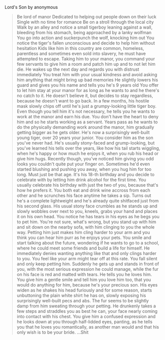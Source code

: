 Lord's Son by anonymous

>Be lord of manor
>Dedicated to helping out people down on their luck
>Single with no time for romance
>Be on a stroll through the local city
>Walk by an alley and notice a small tigerboy leaning against a wall, bleeding from his stomach, being approached by a lanky wolfman
>You go into action and suckerpunch the wolf, knocking him out
>You notice the tiger's fallen unconscious and decide to help him without hesitation
>Kids like him in this country are common, homeless, parentless and sometimes even sold into slavery, he must have attempted to escape.
>Taking him to your manor, you command your few servants to give him a room and patch him up and to not let him die.
>He wakes up the next day and regards you with distrust immediately
>You treat him with your usual kindness and avoid asking him anything that might bring up bad memories
>He slightly lowers his guard and gives you his name and tells you he's 9 years old
>You offer to let him stay at your manor for as long as he wants to and he there's no catch to it.
>He doesn't believe it, but decides to stay regardless, because he doesn't want to go back.
>In a few months, his hostile mask slowly chips off until he's just a grumpy-looking little tiger boy.
>Even though you tell him it's not necessary, he tells you he wants to work at the manor and earn his due.
>You don't have the heart to deny him and so he starts working as a servant.
>Years pass as he wants to do the physically demanding work around the manor, him gradually getting bigger as he gets older.
>He's now a surprisingly well-built young tiger, over 20 years your junior. You consider him as the son you've never had.
>He's usually stony-faced and grump-looking, but you've learned his tells over the years, like how his tail starts wiggling, when he's happy or how much he enjoys it, when you rub his head or give him hugs.
>Recently though, you've noticed him giving you odd looks you couldn't quite put your finger on.
>Sometimes he'd even started blushing and pushing you away, when you hug him for too long.
>Must just be that age.
>It's his 18-th birthday and you decide to celebrate with by letting him drink alcohol for the first time.
>You usually celebrate his birthday with just the two of you, because that's how he prefers it.
>You both eat and drink wine accross from each other and he scrunches his face anytime he takes a sip.
>Turns out he's a complete lightweight and he's already quite shitfaced just from his second glass.
>His usual stony face crumbles as he stands up and slowly wobbles over next to you, kneels, grabs your hand and places it on his own head.
>You notice he has tears in his eyes as he begs you to pet him.
>You're not sure, what's wrong, but you stand up with him and sit down on the nearby sofa, with him clinging to you the whole way.
>Petting him just makes him cling harder to your arm and you think you can hear him purr as he enjoys your pets.
>You smile and start talking about the future, wondering if he wants to go to a school, where he could meet some friends and build a life for himself.
>He immediately denies wanting anything like that and only clings harder to you.
>You feel like your arm might tear off at this rate.
>You fall silent and only keep petting him.
>Suddenly he gets up and stands in front of you, with the most serious expression he could manage, while the fur on his face is red and matted with tears.
>He tells you he loves him.
>You give him a gentle smile and tell him you love him too, that you would do anything for him, because he's your precious son.
>His eyes widen as he shakes his head furiously and for some reason, starts unbuttoning the plain white shirt he has on, slowly exposing his surprisingly well-built pecs and abs.
>The fur seems to be slightly damp from him sweating through your petting.
>He drunkenly takes a few steps and straddles you as best he can, your face nearly coming into contact with his chest.
>You give him a confused expression and he looks down at you through half-lidded eyes, panting, as he tells you that he loves you romantically, as another man would and that his only wish is to be your bride.
>...Shit